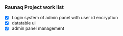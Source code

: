 ### Raunaq Project work list



- [x] Login system of admin panel with user id encryption
- [x] datatable ui
- [x] admin panel management